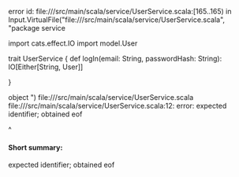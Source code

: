 error id: file://<WORKSPACE>/src/main/scala/service/UserService.scala:[165..165) in Input.VirtualFile("file://<WORKSPACE>/src/main/scala/service/UserService.scala", "package service

import cats.effect.IO
import model.User

trait UserService {
  def logIn(email: String, passwordHash: String): IO[Either[String, User]]

}

object 
")
file://<WORKSPACE>/src/main/scala/service/UserService.scala
file://<WORKSPACE>/src/main/scala/service/UserService.scala:12: error: expected identifier; obtained eof

^
#### Short summary: 

expected identifier; obtained eof
